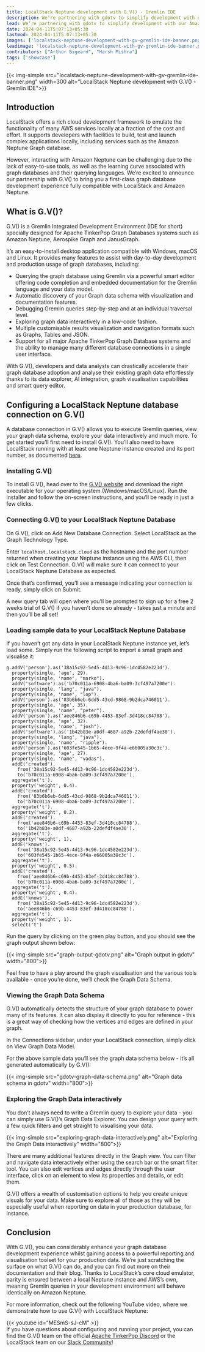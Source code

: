 ```yaml
---
title: LocalStack Neptune development with G.V() - Gremlin IDE
description: We’re partnering with gdotv to simplify development with our Amazon Neptune cloud emulator component. You can now easily query, visualise and model your graph data either interactively or using the Gremlin querying language with G.V() - Gremlin IDE.
lead: We’re partnering with gdotv to simplify development with our Amazon Neptune cloud emulator component. You can now easily query, visualise and model your graph data either interactively or using the Gremlin querying language with G.V() - Gremlin IDE.
date: 2024-04-11T5:07:13+05:30
lastmod: 2024-04-11T5:07:13+05:30
images: ['localstack-neptune-development-with-gv-gremlin-ide-banner.png']
leadimage: 'localstack-neptune-development-with-gv-gremlin-ide-banner.png'
contributors: ["Arthur Bigeard", "Harsh Mishra"]
tags: ['showcase']
---
```


{{< img-simple src="localstack-neptune-development-with-gv-gremlin-ide-banner.png" width=300 alt="LocalStack Neptune development with G.V() - Gremlin IDE">}}

## Introduction

LocalStack offers a rich cloud development framework to emulate the functionality of many AWS services locally at a fraction of the cost and effort. It supports developers with facilities to build, test and launch complex applications locally, including services such as the Amazon Neptune Graph database. 

However, interacting with Amazon Neptune can be challenging due to the lack of easy-to-use tools, as well as the learning curve associated with graph databases and their querying languages. We’re excited to announce our partnership with G.V() to bring you a first-class graph database development experience fully compatible with LocalStack and Amazon Neptune.

## What is G.V()?

G.V() is a Gremlin Integrated Development Environment (IDE for short) specially designed for Apache TinkerPop Graph Databases systems such as Amazon Neptune, Aerospike Graph and JanusGraph.

It’s an easy-to-install desktop application compatible with Windows, macOS and Linux. It provides many features to assist with day-to-day development and production usage of graph databases, including:

-   Querying the graph database using Gremlin via a powerful smart editor offering code completion and embedded documentation for the Gremlin language and your data model.
-   Automatic discovery of your Graph data schema with visualization and documentation features.
-   Debugging Gremlin queries step-by-step and at an individual traversal level.
-   Exploring graph data interactively in a low-code fashion.
-   Multiple customisable results visualization and navigation formats such as Graphs, Tables and JSON.
-   Support for all major Apache TinkerPop Graph Database systems and the ability to manage many different database connections in a single user interface.

With G.V(), developers and data analysts can drastically accelerate their graph database adoption and analyse their existing graph data effortlessly thanks to its data explorer, AI integration, graph visualisation capabilities and smart query editor.

## Configuring a LocalStack Neptune database connection on G.V()

A database connection in G.V() allows you to execute Gremlin queries, view your graph data schema, explore your data interactively and much more. To get started you’ll first need to install G.V(). You’ll also need to have LocalStack running with at least one Neptune instance created and its port number, as documented [here](https://docs.localstack.cloud/user-guide/aws/neptune/#getting-started).

### Installing G.V()

To install G.V(), head over to the [G.V() website](https://gdotv.com) and download the right executable for your operating system (Windows/macOS/Linux). Run the installer and follow the on-screen instructions, and you’ll be ready in just a few clicks.

### Connecting G.V() to your LocalStack Neptune Database

On G.V(), click on Add New Database Connection. Select LocalStack as the Graph Technology Type.

Enter `localhost.localstack.cloud` as the hostname and the port number returned when creating your Neptune instance using the AWS CLI, then click on Test Connection. G.V() will make sure it can connect to your LocalStack Neptune Database as expected.

Once that’s confirmed, you’ll see a message indicating your connection is ready, simply click on Submit.

A new query tab will open where you’ll be prompted to sign up for a free 2 weeks trial of G.V() if you haven’t done so already - takes just a minute and then you’ll be all set!

### Loading sample data to your LocalStack Neptune Database

If you haven’t got any data in your LocalStack Neptune instance yet, let’s load some. Simply run the following script to import a small graph and visualise it:

```gremlin
g.addV('person').as('38a15c92-5e45-4d13-9c96-1dc4582e223d').
  property(single, 'age', 29).
  property(single, 'name', "marko").
  addV('software').as('b70c011a-6908-4ba6-ba09-3cf497a7200e').
  property(single, 'lang', "java").
  property(single, 'name', "lop").
  addV('person').as('83b6b6eb-6dd5-43cd-9868-9b2dca746011').
  property(single, 'age', 35).
  property(single, 'name', "peter").
  addV('person').as('aee846b6-c69b-4453-83ef-3d418cc84788').
  property(single, 'age', 32).
  property(single, 'name', "josh").
  addV('software').as('1b42b83e-a0df-4687-a92b-22defdf4ae30').
  property(single, 'lang', "java").
  property(single, 'name', "ripple").
  addV('person').as('603fe545-1b65-4ece-9f4a-e66005a30c3c').
  property(single, 'age', 27).
  property(single, 'name', "vadas").
  addE('created').
    from('38a15c92-5e45-4d13-9c96-1dc4582e223d').
    to('b70c011a-6908-4ba6-ba09-3cf497a7200e').
  aggregate('t').
  property('weight', 0.4).
  addE('created').
    from('83b6b6eb-6dd5-43cd-9868-9b2dca746011').
    to('b70c011a-6908-4ba6-ba09-3cf497a7200e').
  aggregate('t').
  property('weight', 0.2).
  addE('created').
    from('aee846b6-c69b-4453-83ef-3d418cc84788').
    to('1b42b83e-a0df-4687-a92b-22defdf4ae30').
  aggregate('t').
  property('weight', 1).
  addE('knows').
    from('38a15c92-5e45-4d13-9c96-1dc4582e223d').
    to('603fe545-1b65-4ece-9f4a-e66005a30c3c').
  aggregate('t').
  property('weight', 0.5).
  addE('created').
    from('aee846b6-c69b-4453-83ef-3d418cc84788').
    to('b70c011a-6908-4ba6-ba09-3cf497a7200e').
  aggregate('t').
  property('weight', 0.4).
  addE('knows').
    from('38a15c92-5e45-4d13-9c96-1dc4582e223d').
    to('aee846b6-c69b-4453-83ef-3d418cc84788').
  aggregate('t').
  property('weight', 1).
  select('t')
```

Run the query by clicking on the green play button, and you should see the graph output shown below:

{{< img-simple src="graph-output-gdotv.png" alt="Graph output in gdotv" width="800">}}

Feel free to have a play around the graph visualisation and the various tools available - once you’re done, we’ll check the Graph Data Schema.

### Viewing the Graph Data Schema

G.V() automatically detects the structure of your graph database to power many of its features. It can also display it directly to you for reference - this is a great way of checking how the vertices and edges are defined in your graph.

In the Connections sidebar, under your LocalStack connection, simply click on View Graph Data Model.

For the above sample data you’ll see the graph data schema below - it’s all generated automatically by G.V():

{{< img-simple src="gdotv-graph-data-schema.png" alt="Graph data schema in gdotv" width="800">}}

### Exploring the Graph Data interactively

You don’t always need to write a Gremlin query to explore your data - you can simply use G.V()’s Graph Data Explorer. You can design your query with a few quick filters and get straight to visualising your data.

{{< img-simple src="exploring-graph-data-interactively.png" alt="Exploring the Graph Data interactively" width="800">}}

There are many additional features directly in the Graph view. You can filter and navigate data interactively either using the search bar or the smart filter tool. You can also edit vertices and edges directly through the user interface, click on an element to view its properties and details, or edit them.

G.V() offers a wealth of customisation options to help you create unique visuals for your data. Make sure to explore all of those as they will be especially useful when reporting on data in your production database, for instance.

## Conclusion

With G.V(), you can considerably enhance your graph database development experience whilst gaining access to a powerful reporting and visualisation toolset for your production data. We’re just scratching the surface on what G.V() can do, and you can find out more on their documentation and their blog. Thanks to LocalStack’s core cloud emulator, parity is ensured between a local Neptune instance and AWS’s own, meaning Gremlin queries in your development environment will behave identically on Amazon Neptune.

For more information, check out the following YouTube video, where we demonstrate how to use G.V() with LocalStack Neptune:

{{< youtube id="MESmS-sJ-cM" >}}
<br>
If you have questions about configuring and running your project, you can find the G.V() team on the official [Apache TinkerPop Discord](https://discord.gg/tinkerpop) or the LocalStack team on our [Slack Community](https://localstack.cloud/slack)!
